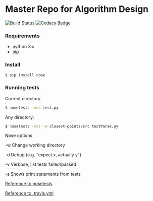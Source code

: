 # Master Repo for Algorithm Design
[![Build Status](https://travis-ci.org/Sebastian-ba/DoDoBing.svg?branch=fix-build)](https://travis-ci.org/Sebastian-ba/DoDoBing)
[![Codacy Badge](https://api.codacy.com/project/badge/Grade/2bef561e297d481da9944daf4f6dd2e2)](https://www.codacy.com/app/Sebastian-ba/DoDoBing?utm_source=github.com&amp;utm_medium=referral&amp;utm_content=Sebastian-ba/DoDoBing&amp;utm_campaign=Badge_Grade)

### Requirements

- python 3.x
- pip

### Install

```bash
$ pip install nose
```

### Running tests
Current directory:
```bash
$ nosetests -vds test.py
```

Any directory:
```bash
$ nosetests -vds -w closest-points/src testParse.py
```

Nose options:

-w Change working directory

-d Debug (e.g. "expect x, actually y")

-v Verbose, list tests failed/passed

-s Shows print statements from tests


[Reference to nosetests](http://pythontesting.net/framework/nose/nose-introduction/)

[Reference to .travis.yml](https://docs.travis-ci.com/user/languages/python/)
